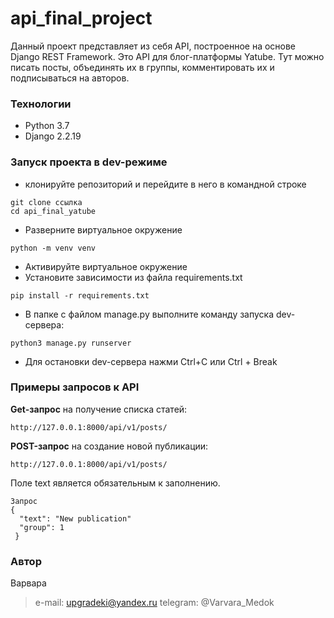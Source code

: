 # api_final_project
Данный проект представляет из себя API, построенное на основе Django REST Framework. 
Это API для блог-платформы Yatube.
Тут можно писать посты, объединять их в группы, комментировать их и подписываться на авторов.

### Технологии
* Python 3.7
* Django 2.2.19

### Запуск проекта в dev-режиме
- клонируйте репозиторий и перейдите в него в командной строке
```
git clone ссылка
cd api_final_yatube
```
- Разверните виртуальное окружение
```
python -m venv venv
```
- Активируйте виртуальное окружение
- Установите зависимости из файла requirements.txt
```
pip install -r requirements.txt
``` 
- В папке с файлом manage.py выполните команду запуска dev-сервера:
```
python3 manage.py runserver
```
- Для остановки  dev-сервера нажми Ctrl+C или Ctrl + Break

### Примеры запросов к API
**Get-запрос** на получение списка статей:
```
http://127.0.0.1:8000/api/v1/posts/
```
**POST-запрос** на создание новой публикации:
```
http://127.0.0.1:8000/api/v1/posts/
```
Поле text является обязательным к заполнению.
```
Запрос
{
  "text": "New publication"
  "group": 1
 }
 ```
### Автор
Варвара
> e-mail: upgradeki@yandex.ru
> telegram: @Varvara_Medok
